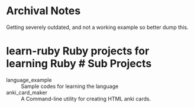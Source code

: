# Archival Notes

Getting severely outdated, and not a working example so better dump this.

# learn-ruby Ruby projects for learning Ruby # Sub Projects
<dl>
    <dt>language_example</dt>
    <dd>Sample codes for learning the language</dd>
    <dt>anki_card_maker</dt>
    <dd>A Command-line utility for creating HTML anki cards.</dd>
</dl>
